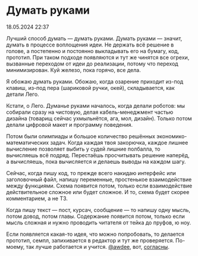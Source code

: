 # Думать руками

<div class="article-publication-date">
    <time datetime="2024-05-18 22:37">18.05.2024 22:37</time>
</div>

Лучший способ думать — думать руками. Думать руками — значит, думать в процессе воплощения идеи. Не держать всё решение в голове, а постепенно и постоянно выкладывать его на бумагу, код, прототип. При таком подходе появляются и тут же чинятся все огрехи, вызванные переходом от идеи до реализации, потому что переход минимизирован. Куй железо, пока горячо, все дела.

Я обожаю думать руками. Обожаю, когда озарение приходит из-под клавиш, из-под пера (шариковой ручки, окей), складывается, как детали Лего.

Кстати, о Лего. Думанье руками  началось, когда делали роботов: мы собирали сразу на чистовую, делая кабель-менеджмент частью дизайна (товарищ сейчас ухмыльнётся, ага, мол, дизайн). Только потом делали цифровой макет и программу поведения.

Потом были олимпиады и большое количество решённых экономико-математических задач. Когда каждая твоя закорючка, каждое лишнее вычисление позволяет выбить у судей лишние полбалла, то вычисляешь всё подряд. Перестаёшь просчитывать решение наперёд, а вычисляешь, пока вычисляется и делаешь выводы на каждом шагу.

Сейчас, когда пишу код, то прежде всего накидаю интерфейс или заголовочный файл, напишу переменные, простенькое взаимодействие между функциями. Схема появится потом, только если взаимодействие действительное сложное или будет сложное. И то, схема будет скорее комментарием, а не ТЗ.

Когда пишу текст — пост, курсач, сообщение — то напишу одну мысль, потом довод, потом главы. Содержание появится потом, только если мысль сложная и нужно проводить читателя от тейка до пруфов, ю ноу.

Если появляется какая-то идея, что можно попробовать, то делается прототип, семпл, запихивается в редактор и тут же проверяется. По-моему, так лучше работается и учится. [@awdee](https://t.me/awdee), вот, [согласны](https://t.me/awdee/30045).